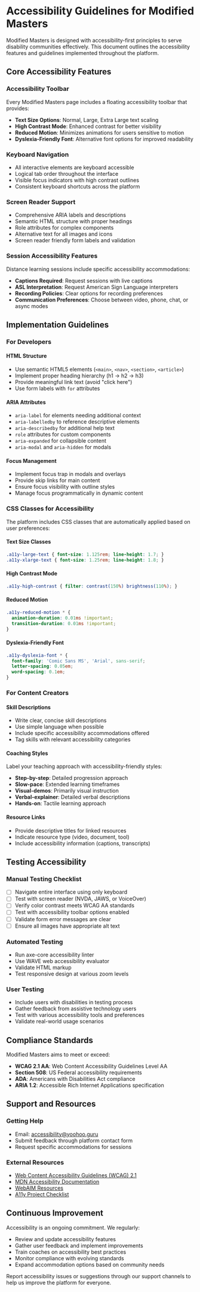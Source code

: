 # Accessibility Guidelines for Modified Masters

Modified Masters is designed with accessibility-first principles to serve disability communities effectively. This document outlines the accessibility features and guidelines implemented throughout the platform.

## Core Accessibility Features

### Accessibility Toolbar
Every Modified Masters page includes a floating accessibility toolbar that provides:

- **Text Size Options**: Normal, Large, Extra Large text scaling
- **High Contrast Mode**: Enhanced contrast for better visibility
- **Reduced Motion**: Minimizes animations for users sensitive to motion
- **Dyslexia-Friendly Font**: Alternative font options for improved readability

### Keyboard Navigation
- All interactive elements are keyboard accessible
- Logical tab order throughout the interface
- Visible focus indicators with high contrast outlines
- Consistent keyboard shortcuts across the platform

### Screen Reader Support
- Comprehensive ARIA labels and descriptions
- Semantic HTML structure with proper headings
- Role attributes for complex components
- Alternative text for all images and icons
- Screen reader friendly form labels and validation

### Session Accessibility Features
Distance learning sessions include specific accessibility accommodations:

- **Captions Required**: Request sessions with live captions
- **ASL Interpretation**: Request American Sign Language interpreters
- **Recording Policies**: Clear options for recording preferences
- **Communication Preferences**: Choose between video, phone, chat, or async modes

## Implementation Guidelines

### For Developers

#### HTML Structure
- Use semantic HTML5 elements (`<main>`, `<nav>`, `<section>`, `<article>`)
- Implement proper heading hierarchy (h1 → h2 → h3)
- Provide meaningful link text (avoid "click here")
- Use form labels with `for` attributes

#### ARIA Attributes
- `aria-label` for elements needing additional context
- `aria-labelledby` to reference descriptive elements
- `aria-describedby` for additional help text
- `role` attributes for custom components
- `aria-expanded` for collapsible content
- `aria-modal` and `aria-hidden` for modals

#### Focus Management
- Implement focus trap in modals and overlays
- Provide skip links for main content
- Ensure focus visibility with outline styles
- Manage focus programmatically in dynamic content

### CSS Classes for Accessibility

The platform includes CSS classes that are automatically applied based on user preferences:

#### Text Size Classes
```css
.a11y-large-text { font-size: 1.125rem; line-height: 1.7; }
.a11y-xlarge-text { font-size: 1.25rem; line-height: 1.8; }
```

#### High Contrast Mode
```css
.a11y-high-contrast { filter: contrast(150%) brightness(110%); }
```

#### Reduced Motion
```css
.a11y-reduced-motion * {
  animation-duration: 0.01ms !important;
  transition-duration: 0.01ms !important;
}
```

#### Dyslexia-Friendly Font
```css
.a11y-dyslexia-font * {
  font-family: 'Comic Sans MS', 'Arial', sans-serif;
  letter-spacing: 0.05em;
  word-spacing: 0.1em;
}
```

### For Content Creators

#### Skill Descriptions
- Write clear, concise skill descriptions
- Use simple language when possible
- Include specific accessibility accommodations offered
- Tag skills with relevant accessibility categories

#### Coaching Styles
Label your teaching approach with accessibility-friendly styles:
- **Step-by-step**: Detailed progression approach
- **Slow-pace**: Extended learning timeframes
- **Visual-demos**: Primarily visual instruction
- **Verbal-explainer**: Detailed verbal descriptions
- **Hands-on**: Tactile learning approach

#### Resource Links
- Provide descriptive titles for linked resources
- Indicate resource type (video, document, tool)
- Include accessibility information (captions, transcripts)

## Testing Accessibility

### Manual Testing Checklist
- [ ] Navigate entire interface using only keyboard
- [ ] Test with screen reader (NVDA, JAWS, or VoiceOver)
- [ ] Verify color contrast meets WCAG AA standards
- [ ] Test with accessibility toolbar options enabled
- [ ] Validate form error messages are clear
- [ ] Ensure all images have appropriate alt text

### Automated Testing
- Run axe-core accessibility linter
- Use WAVE web accessibility evaluator
- Validate HTML markup
- Test responsive design at various zoom levels

### User Testing
- Include users with disabilities in testing process
- Gather feedback from assistive technology users
- Test with various accessibility tools and preferences
- Validate real-world usage scenarios

## Compliance Standards

Modified Masters aims to meet or exceed:
- **WCAG 2.1 AA**: Web Content Accessibility Guidelines Level AA
- **Section 508**: US Federal accessibility requirements
- **ADA**: Americans with Disabilities Act compliance
- **ARIA 1.2**: Accessible Rich Internet Applications specification

## Support and Resources

### Getting Help
- Email: accessibility@yoohoo.guru
- Submit feedback through platform contact form
- Request specific accommodations for sessions

### External Resources
- [Web Content Accessibility Guidelines (WCAG) 2.1](https://www.w3.org/WAI/WCAG21/quickref/)
- [MDN Accessibility Documentation](https://developer.mozilla.org/en-US/docs/Web/Accessibility)
- [WebAIM Resources](https://webaim.org/)
- [A11y Project Checklist](https://www.a11yproject.com/checklist/)

## Continuous Improvement

Accessibility is an ongoing commitment. We regularly:
- Review and update accessibility features
- Gather user feedback and implement improvements
- Train coaches on accessibility best practices
- Monitor compliance with evolving standards
- Expand accommodation options based on community needs

Report accessibility issues or suggestions through our support channels to help us improve the platform for everyone.